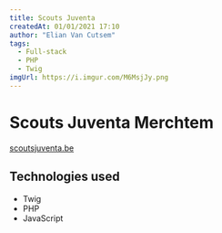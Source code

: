 ```yaml
---
title: Scouts Juventa
createdAt: 01/01/2021 17:10
author: "Elian Van Cutsem"
tags:
  - Full-stack
  - PHP
  - Twig
imgUrl: https://i.imgur.com/M6MsjJy.png
---
```


# Scouts Juventa Merchtem

[scoutsjuventa.be](<https://scoutsjuventa.be>)

## Technologies used

- Twig
- PHP
- JavaScript